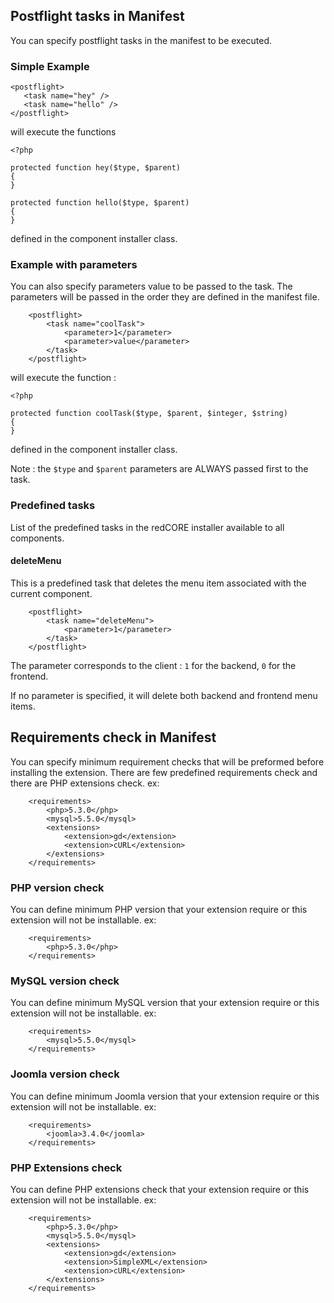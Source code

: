 ## Postflight tasks in Manifest

You can specify postflight tasks in the manifest to be executed.

### Simple Example

```
<postflight>
   <task name="hey" />
   <task name="hello" />
</postflight>
```

will execute the functions

```
<?php

protected function hey($type, $parent)
{
}

protected function hello($type, $parent)
{
}
```

defined in the component installer class.

### Example with parameters

You can also specify parameters value to be passed to the task. The parameters will be passed in the order they are defined in the manifest file.

```
    <postflight>
        <task name="coolTask">
            <parameter>1</parameter>
            <parameter>value</parameter>
        </task>
    </postflight>
```

will execute the function :

```
<?php

protected function coolTask($type, $parent, $integer, $string)
{
}
```

defined in the component installer class.

Note : the `$type` and `$parent` parameters are ALWAYS passed first to the task.

### Predefined tasks

List of the predefined tasks in the redCORE installer available to all components.

#### deleteMenu

This is a predefined task that deletes the menu item associated with the current component.

```
    <postflight>
        <task name="deleteMenu">
            <parameter>1</parameter>
        </task>
    </postflight>
```
The parameter corresponds to the client : `1` for the backend, `0` for the frontend.

If no parameter is specified, it will delete both backend and frontend menu items.

## Requirements check in Manifest

You can specify minimum requirement checks that will be preformed before installing the extension.
There are few predefined requirements check and there are PHP extensions check.
ex:

```
    <requirements>
        <php>5.3.0</php>
        <mysql>5.5.0</mysql>
        <extensions>
            <extension>gd</extension>
            <extension>cURL</extension>
        </extensions>
    </requirements>
```

### PHP version check

You can define minimum PHP version that your extension require or this extension will not be installable.
ex:
```
    <requirements>
        <php>5.3.0</php>
    </requirements>
```

### MySQL version check

You can define minimum MySQL version that your extension require or this extension will not be installable.
ex:
```
    <requirements>
        <mysql>5.5.0</mysql>
    </requirements>
```

### Joomla version check

You can define minimum Joomla version that your extension require or this extension will not be installable.
ex:
```
    <requirements>
        <joomla>3.4.0</joomla>
    </requirements>
```

### PHP Extensions check

You can define PHP extensions check that your extension require or this extension will not be installable.
ex:
```
    <requirements>
        <php>5.3.0</php>
        <mysql>5.5.0</mysql>
        <extensions>
            <extension>gd</extension>
            <extension>SimpleXML</extension>
            <extension>cURL</extension>
        </extensions>
    </requirements>
```
